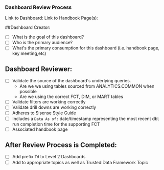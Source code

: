 ### Dashboard Review Process

Link to Dashboard:
Link to Handbook Page(s):

##Dashboard Creator:
- [ ] What is the goal of this dashboard?
- [ ] Who is the primary audience?
- [ ] What's the primary consumption for this dashboard (i.e. handbook page, key meeting,etc)

## Dashboard Reviewer:

- [ ] Validate the source of the dashboard's underlying queries.
    * Are we we using tables sourced from ANALYTICS.COMMON when possible
    * Are we using the correct FCT, DIM, or MART tables
- [ ] Validate filters are working correctly
- [ ] Validate drill downs are working correctly
- [ ] Adheres to Sisense Style Guide
- [ ] Includes a `Data As of:` date/timestamp representing the most recent dbt run completion time for the supporting FCT
- [ ] Associated handbook page

## After Review Process is Completed:
- [ ] Add prefix `Td` to Level 2 Dashboards 
- [ ] Add to appropriate topics as well as Trusted Data Framework Topic
